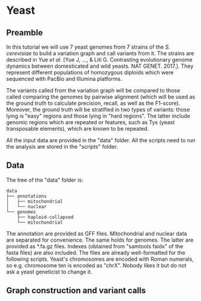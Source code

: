 # Yeast

## Preamble

In this tutorial we will use 7 yeast genomes from 7 strains of the *S. cerevisiae* to build a variation graph and call variants from it. The strains are described in Yue *et al.* [Yue J, ..., & Liti G. Contrasting evolutionary genome dynamics between domesticated and wild yeasts. NAT GENET. 2017.]. They represent different populations of homozygous diploids which were sequenced with PacBio and Illumina platforms.

The variants called from the variation graph will be compared to those called comparing the genomes by pairwise alignment (which will be used as the ground truth to calculate precision, recall, as well as the F1-score). Moreover, the ground truth will be stratified in two types of variants: those lying is "easy" regions and those lying in "hard regions". The latter include genomic regions which are repeated or features, such as Tys (yeast transposable elements), which are known to be repeated.

All the input data are provided in the "data" folder. All the scripts need to run the analysis are stored in the "scripts" folder.

## Data

The tree of the "data" folder is:
```
data
├── annotations
│   ├── mitochondrial
│   └── nuclear
└── genomes
    ├── haploid-collapsed
    └── mitochondrial
```

The annotation are provided as GFF files. Mitochondrial and nuclear data are separated for convenience. The same holds for genomes. The latter are provided as *.fa.gz files. Indexes (obtained from "samtools faidx" of the fasta files) are also included. The files are already well-formatted for the following scripts. Yeast's chromosomes are encoded with Roman numerals, so e.g. chromosome ten is encoded as "chrX". Nobody likes it but do not ask a yeast geneticist to change it.

## Graph construction and variant calls
